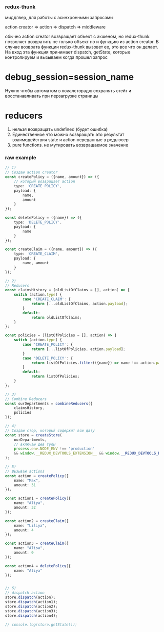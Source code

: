### redux-thunk
миддлвер, для работы с асинхронными запросами

action creator => action => dispatch => middleware

обычно action creator возвращает объект с экшеном, но redux-thunk позволяет возвратить не только объект но и функцию из action creator. В случае возврата функции redux-thunk вызовет ее, это все что он делает. На вход эта функция принимает dispatch, getState, которые контролируем и вызываем когда прошел запрос



# debug_session=session_name
Нужно чтобы автоматом в локалсторадж сохранять стейт и восстанавливать при перзагрузке страницы



# reducers
1) нельзя возвращать undefined (будет ошибка)
2) Единественное что можно возвращать это результат взаимодействия state и action переданные в редьюсер
3) pure functions. не мутировать возвращаемое значение



### raw example
```typescript
// 1)
// Создаю action creator
const createPolicy = ({name, amount}) => ({
    // который возвращает action
    type: 'CREATE_POLICY',
    payload: {
        name,
        amount
    }
});

const deletePolicy = ({name}) => ({
    type: 'DELETE_POLICY',
    payload: {
        name
    }
});

const createClaim = ({name, amount}) => ({
    type: 'CREATE_CLAIM',
    payload: {
        name, amount
    }
});

// 2)
// Reducers
const claimsHistory = (oldListOfClaims = [], action) => {
    switch (action.type) {
        case 'CREATE_CLAIM': {
            return [...oldListOfClaims, action.payload];
        }
        default:
            return oldListOfClaims;
    }
};

const policies = (listOfPolicies = [], action) => {
    switch (action.type) {
        case 'CREATE_POLICY': {
            return [...listOfPolicies, action.payload];
        }
        case 'DELETE_POLICY': {
            return listOfPolicies.filter(({name}) => name !== action.payload.name);
        }
        default:
            return listOfPolicies;
    }
};

// 3)
// Combine Reducers
const ourDepartments = combineReducers({
    claimsHistory,
    policies
});

// 4)
// Создаю стор, который содержит всю дату
const store = createStore(
    ourDepartments,
    // включаю дев тулы
    process.env.NODE_ENV !== 'production'
    && window.__REDUX_DEVTOOLS_EXTENSION__ && window.__REDUX_DEVTOOLS_EXTENSION__()
);

// 5)
// Вызываю actions
const action = createPolicy({
    name: "Max",
    amount: 31
});

const action1 = createPolicy({
    name: "Aliya",
    amount: 32
});

const action2 = createClaim({
    name: "Liliya",
    amount: 4
});

const action3 = createClaim({
    name: "Alisa",
    amount: 0
});

const action4 = deletePolicy({
    name: "Aliya"
});


// 6)
// dispatch action
store.dispatch(action);
store.dispatch(action1);
store.dispatch(action2);
store.dispatch(action3);
store.dispatch(action4);

// console.log(store.getState());
```
